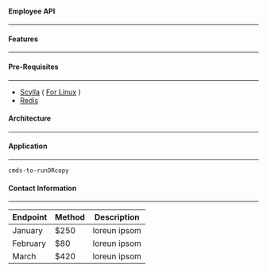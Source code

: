 #### Employee API
***
#### Features
***
#### Pre-Requisites
***
- [Scylla](https://website-name.com 'Link title') 
( [For Linux](https://opensource.docs.scylladb.com/stable/getting-started/install-scylla/install-on-linux.html 'For Linux') )
- [Redis](https://website-name.com 'Link title') 
#### Architecture
***
#### Application
***
```shell
cmds-to-runORcopy
```
#### Contact Information
***

| Endpoint | Method  | Description    |
| -------- | ------- | -------------- |
| January  | $250    | loreun ipsom   |
| February | $80     | loreun ipsom   |
| March    | $420    | loreun ipsom   |

